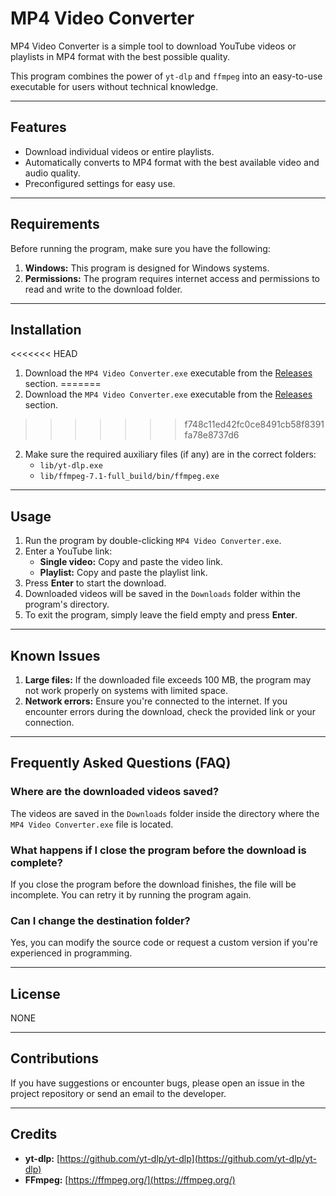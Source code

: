 # MP4 Video Converter

MP4 Video Converter is a simple tool to download YouTube videos or playlists in MP4 format with the best possible quality.

This program combines the power of `yt-dlp` and `ffmpeg` into an easy-to-use executable for users without technical knowledge.

---

## Features
- Download individual videos or entire playlists.
- Automatically converts to MP4 format with the best available video and audio quality.
- Preconfigured settings for easy use.

---

## Requirements
Before running the program, make sure you have the following:
1. **Windows:** This program is designed for Windows systems.
2. **Permissions:** The program requires internet access and permissions to read and write to the download folder.

---

## Installation
<<<<<<< HEAD
1. Download the `MP4 Video Converter.exe` executable from the [Releases](https://github.com/your-username/YTtoMP4/releases) section.
=======
1. Download the `MP4 Video Converter.exe` executable from the [Releases](https://github.com/Daniel-Eixea/YTtoMP4/releases) section.
>>>>>>> f748c11ed42fc0ce8491cb58f8391fa78e8737d6
2. Make sure the required auxiliary files (if any) are in the correct folders:
   - `lib/yt-dlp.exe`
   - `lib/ffmpeg-7.1-full_build/bin/ffmpeg.exe`

---

## Usage
1. Run the program by double-clicking `MP4 Video Converter.exe`.
2. Enter a YouTube link:
   - **Single video:** Copy and paste the video link.
   - **Playlist:** Copy and paste the playlist link.
3. Press **Enter** to start the download.
4. Downloaded videos will be saved in the `Downloads` folder within the program's directory.
5. To exit the program, simply leave the field empty and press **Enter**.

---

## Known Issues
1. **Large files:** If the downloaded file exceeds 100 MB, the program may not work properly on systems with limited space.
2. **Network errors:** Ensure you're connected to the internet. If you encounter errors during the download, check the provided link or your connection.

---

## Frequently Asked Questions (FAQ)

### Where are the downloaded videos saved?
The videos are saved in the `Downloads` folder inside the directory where the `MP4 Video Converter.exe` file is located.

### What happens if I close the program before the download is complete?
If you close the program before the download finishes, the file will be incomplete. You can retry it by running the program again.

### Can I change the destination folder?
Yes, you can modify the source code or request a custom version if you're experienced in programming.

---

## License
NONE

---

## Contributions
If you have suggestions or encounter bugs, please open an issue in the project repository or send an email to the developer.

---

## Credits
- **yt-dlp:** [https://github.com/yt-dlp/yt-dlp](https://github.com/yt-dlp/yt-dlp)
- **FFmpeg:** [https://ffmpeg.org/](https://ffmpeg.org/)
